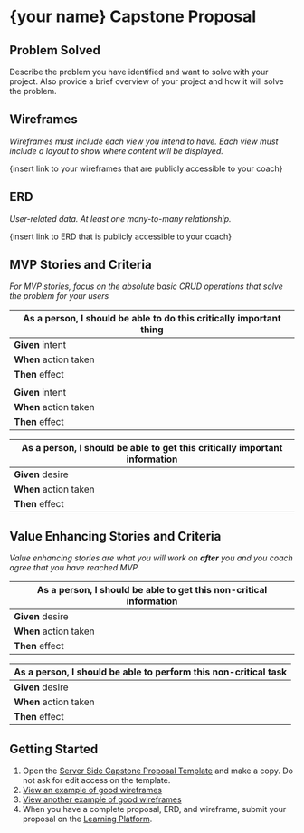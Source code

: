 # {your name} Capstone Proposal

## Problem Solved

Describe the problem you have identified and want to solve with your project. Also provide a brief overview of your project and how it will solve the problem.

## Wireframes

_Wireframes must include each view you intend to have. Each view must include a layout to show where content will be displayed._

{insert link to your wireframes that are publicly accessible to your coach}

## ERD

_User-related data. At least one many-to-many relationship._

{insert link to ERD that is publicly accessible to your coach}

## MVP Stories and Criteria

_For MVP stories, focus on the absolute basic CRUD operations that solve the problem for your users_

| As a person, I should be able to do this critically important thing  |
| --- |
| **Given** intent |
| **When** action taken |
| **Then** effect |
|   |
| **Given** intent |
| **When** action taken |
| **Then** effect |

| As a person, I should be able to get this critically important information  |
| --- |
| **Given** desire |
| **When** action taken |
| **Then** effect |

## Value Enhancing Stories and Criteria

_Value enhancing stories are what you will work on **after** you and you coach agree that you have reached MVP._

| As a person, I should be able to get this non-critical information  |
| --- |
| **Given** desire |
| **When** action taken |
| **Then** effect |

| As a person, I should be able to perform this non-critical task  |
| --- |
| **Given** desire |
| **When** action taken |
| **Then** effect |

## Getting Started

1. Open the [Server Side Capstone Proposal Template](https://docs.google.com/document/d/1FGMU-wQqIciig0JhtOBBKOORSPCROUW0Y27w9io4qMg/edit?usp=sharing) and make a copy. Do not ask for edit access on the template.
2. [View an example of good wireframes](./images/capstone-wireframe-example.png)
3. [View another example of good wireframes](./images/wireframe-example-001.png)
4. When you have a complete proposal, ERD, and wireframe, submit your proposal on the [Learning Platform](https://learning.nss.team/).